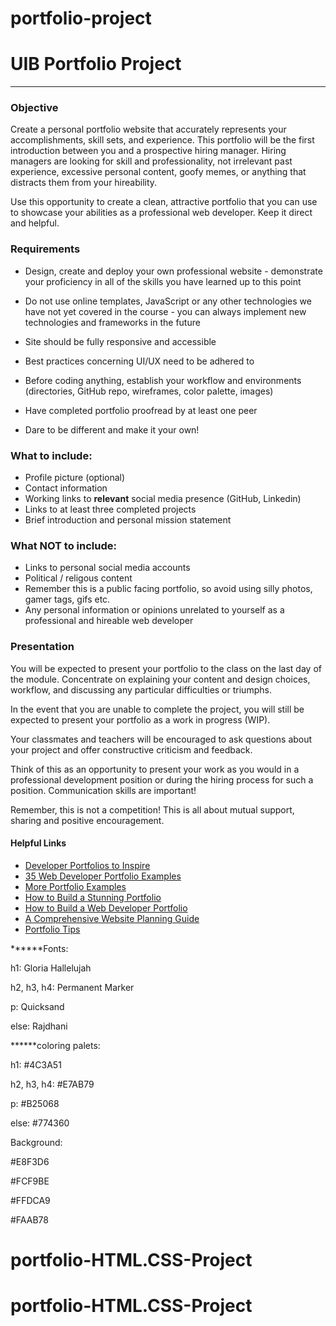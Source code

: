 # portfolio-project

# UIB Portfolio Project

---

### Objective

Create a personal portfolio website that accurately represents your accomplishments, skill sets, and experience. This portfolio will be the first introduction between you and a prospective hiring manager. Hiring managers are looking for skill and professionality, not irrelevant past experience, excessive personal content, goofy memes, or anything that distracts them from your hireability.

Use this opportunity to create a clean, attractive portfolio that you can use to showcase your abilities as a professional web developer. Keep it direct and helpful.

### Requirements

- Design, create and deploy your own professional website - demonstrate your proficiency in all of the skills you have learned up to this point

- Do not use online templates, JavaScript or any other technologies we have not yet covered in the course - you can always implement new technologies and frameworks in the future
- Site should be fully responsive and accessible
- Best practices concerning UI/UX need to be adhered to
- Before coding anything, establish your workflow and environments (directories, GitHub repo, wireframes, color palette, images)
- Have completed portfolio proofread by at least one peer
- Dare to be different and make it your own!

### What to include:

- Profile picture (optional)
- Contact information
- Working links to **relevant** social media presence (GitHub, Linkedin)
- Links to at least three completed projects
- Brief introduction and personal mission statement

### What NOT to include:

- Links to personal social media accounts
- Political / religous content
- Remember this is a public facing portfolio, so avoid using silly photos, gamer tags, gifs etc.
- Any personal information or opinions unrelated to yourself as a professional and hireable web developer

### Presentation

You will be expected to present your portfolio to the class on the last day of the module. Concentrate on explaining your content and design choices, workflow, and discussing any particular difficulties or triumphs.

In the event that you are unable to complete the project, you will still be expected to present your portfolio as a work in progress (WIP).

Your classmates and teachers will be encouraged to ask questions about your project and offer constructive criticism and feedback.

Think of this as an opportunity to present your work as you would in a professional development position or during the hiring process for such a position. Communication skills are important!

Remember, this is not a competition! This is all about mutual support, sharing and positive encouragement.

#### Helpful Links

- [Developer Portfolios to Inspire](https://www.freecodecamp.org/news/15-web-developer-portfolios-to-inspire-you-137fb1743cae/)
- [35 Web Developer Portfolio Examples](https://skillcrush.com/blog/web-developer-portfolios/)
- [More Portfolio Examples](https://www.sliderrevolution.com/design/web-developer-portfolio-examples/)
- [How to Build a Stunning Portfolio](https://www.sitepoint.com/how-to-build-a-stunning-portfolio-website-as-a-web-developer/)
- [How to Build a Web Developer Portfolio](https://brainstation.io/career-guides/how-to-build-a-web-developer-portfolio)
- [A Comprehensive Website Planning Guide](https://www.smashingmagazine.com/2018/02/comprehensive-website-planning-guide-part1/)
- [Portfolio Tips](https://designmodo.com/dev-portfolio-tips/)

**\*\***Fonts:

h1: Gloria Hallelujah

h2, h3, h4: Permanent Marker

p: Quicksand

else: Rajdhani

**\*\***coloring palets:

h1: #4C3A51

h2, h3, h4: #E7AB79

p: #B25068

else: #774360

Background:

#E8F3D6

#FCF9BE

#FFDCA9

#FAAB78
# portfolio-HTML.CSS-Project
# portfolio-HTML.CSS-Project
